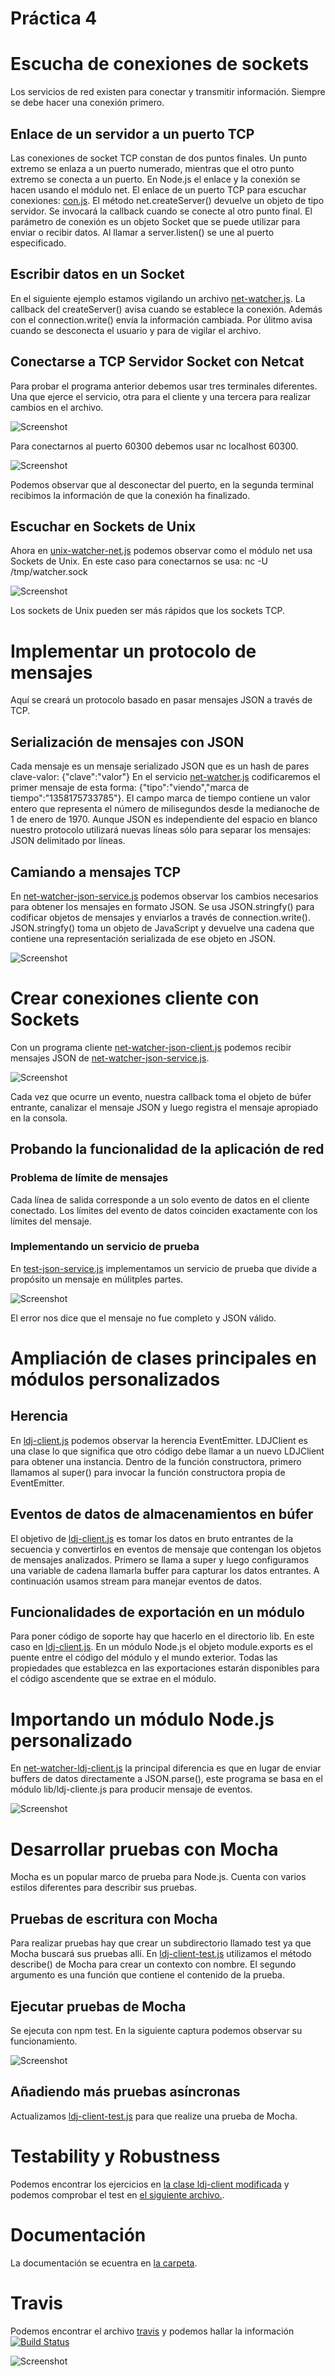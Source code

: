 # Práctica 4
# Escucha de conexiones de sockets
Los servicios de red existen para conectar y transmitir información. Siempre se debe hacer una conexión primero.

## Enlace de un servidor a un puerto TCP
Las conexiones de socket TCP constan de dos puntos finales. Un punto extremo se enlaza a un puerto numerado, mientras que el otro punto extremo se conecta a un puerto.
En Node.js el enlace y la conexión se hacen usando el módulo net.
El enlace de un puerto TCP para escuchar conexiones: [con.js](../master/con.js).
El método net.createServer() devuelve un objeto de tipo servidor. Se invocará la callback cuando se conecte al otro punto final.
El parámetro de conexión es un objeto Socket que se puede utilizar para enviar o recibir datos.
Al llamar a server.listen() se une al puerto especificado.

## Escribir datos en un Socket
En el siguiente ejemplo estamos vigilando un archivo [net-watcher.js](../master/net-watcher.js).
La callback del createServer() avisa cuando se establece la conexión. Además con el connection.write() envía la información cambiada. Por úlitmo avisa cuando se desconecta el usuario y para de vigilar el archivo.

## Conectarse a TCP Servidor Socket con Netcat
Para probar el programa anterior debemos usar tres terminales diferentes. Una que ejerce el servicio, otra para el cliente y una tercera para realizar cambios en el archivo.

![Screenshot](capturas/1.png)

Para conectarnos al puerto 60300 debemos usar nc localhost 60300.

![Screenshot](capturas/2.png)

Podemos observar que al desconectar del puerto, en la segunda terminal recibimos la información de que la conexión ha finalizado.

## Escuchar en Sockets de Unix
Ahora en [unix-watcher-net.js](../master/unix-watcher-net.js) podemos observar como el módulo net usa Sockets de Unix.
En este caso para conectarnos se usa:  nc -U /tmp/watcher.sock

![Screenshot](capturas/3.png)

Los sockets de Unix pueden ser más rápidos que los sockets TCP.


# Implementar un protocolo de mensajes
Aquí se creará un protocolo basado en pasar mensajes JSON a través de TCP.

## Serialización de mensajes con JSON
Cada mensaje es un mensaje serializado JSON que es un hash de pares clave-valor: {"clave":"valor"}
En el servicio [net-watcher.js](../master/net-watcher.js) codificaremos el primer mensaje de esta forma: {"tipo":"viendo","marca de tiempo":"1358175733785"}. El campo marca de tiempo contiene un valor entero que representa el número de milisegundos desde la medianoche de 1 de enero de 1970.
Aunque JSON es independiente del espacio en blanco nuestro protocolo utilizará nuevas líneas sólo para separar los mensajes: JSON delimitado por líneas.

## Camiando a mensajes TCP
En [net-watcher-json-service.js](../master/net-watcher-json-service.js) podemos observar los cambios necesarios para obtener los mensajes en formato JSON.
Se usa JSON.stringfy() para codificar objetos de mensajes y enviarlos a través de connection.write().
JSON.stringfy() toma un objeto de JavaScript y devuelve una cadena que contiene una representación serializada de ese objeto en JSON.

![Screenshot](capturas/4.png)


# Crear conexiones cliente con Sockets
Con un programa cliente [net-watcher-json-client.js](../master/net-watcher-json-client.js) podemos recibir mensajes JSON de [net-watcher-json-service.js](../master/net-watcher-json-service.js).

![Screenshot](capturas/5.png)

Cada vez que ocurre un evento, nuestra callback toma el objeto de búfer entrante, canalizar el mensaje JSON y luego registra el mensaje apropiado en la consola.


## Probando la funcionalidad de la aplicación de red
### Problema de límite de mensajes
Cada línea de salida corresponde a un solo evento de datos en el cliente conectado. Los límites del evento de datos coinciden exactamente con los límites del mensaje.


### Implementando un servicio de prueba
En [test-json-service.js](../master/test-json-service.js) implementamos un servicio de prueba que divide a propósito un mensaje en múlitples partes.

![Screenshot](capturas/6.png)

El error nos dice que el mensaje no fue completo y JSON válido.


# Ampliación de clases principales en módulos personalizados
## Herencia
En [ldj-client.js](../master/ldj-client.js) podemos observar la herencia EventEmitter.
LDJClient es una clase lo que significa que otro código debe llamar a un nuevo LDJClient para obtener una instancia.
Dentro de la función constructora, primero llamamos al super() para invocar la función constructora propia de EventEmitter.

## Eventos de datos de almacenamientos en búfer
El objetivo de [ldj-client.js](../master/ldj-client.js) es tomar los datos en bruto entrantes de la secuencia y convertirlos en eventos de mensaje que contengan los objetos de mensajes analizados.
Primero se llama a super y luego configuramos una variable de cadena llamarla buffer para capturar los datos entrantes. A continuación usamos stream para manejar eventos de datos.

## Funcionalidades de exportación en un módulo
Para poner código de soporte hay que hacerlo en el directorio lib.
En este caso en [ldj-client.js](../master/lib/ldj-client.js).
En un módulo Node.js el objeto module.exports es el puente entre el código del módulo y el mundo exterior.
Todas las propiedades que establezca en las exportaciones estarán disponibles para el código ascendente que se extrae en el módulo.


# Importando un módulo Node.js personalizado
En [net-watcher-ldj-client.js](../master/net-watcher-ldj-client.js) la principal diferencia es que en lugar de enviar buffers de datos directamente a JSON.parse(), este programa se basa en el módulo lib/ldj-cliente.js para producir mensaje de eventos.

![Screenshot](capturas/7.png)


# Desarrollar pruebas con Mocha
Mocha es un popular marco de prueba para Node.js. Cuenta con varios estilos diferentes para describir sus pruebas.

## Pruebas de escritura con Mocha
Para realizar pruebas hay que crear un subdirectorio llamado test ya que Mocha buscará sus pruebas allí.
En [ldj-client-test.js](../master/test/lib/ldj-client-test.js) utilizamos el método describe() de Mocha para crear un contexto con nombre. El segundo argumento es una función que contiene el contenido de la prueba.

## Ejecutar pruebas de Mocha
Se ejecuta con npm test. En la siguiente captura podemos observar su funcionamiento.

![Screenshot](capturas/8.png)

## Añadiendo más pruebas asíncronas
Actualizamos [ldj-client-test.js](../master/test/lib/ldj-client-test.js) para que realize una prueba de Mocha.


# Testability y Robustness
Podemos encontrar los ejercicios en [la clase ldj-client modificada](../master/test/lib/ejercicio.js) y podemos comprobar el test en [el siguiente archivo.](../master/test/lib/ejercicio.js). 

# Documentación
La documentación se ecuentra en [la carpeta](../master/out/).

# Travis 
Podemos encontrar el archivo [travis](../master/.travis.yml) y podemos hallar la información [![Build Status](https://travis-ci.org/ULL-ESIT-DSI-1819/p4-t2-networking-alu0101049687.svg?branch=master)](https://travis-ci.org/ULL-ESIT-DSI-1819/p4-t2-networking-alu0101049687)


![Screenshot](capturas/9.png)